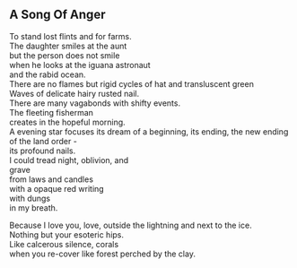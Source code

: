 A Song Of Anger
---------------
To stand lost flints and for farms.  
The daughter smiles at the aunt  
but the person does not smile  
when he looks at the iguana astronaut  
and the rabid ocean.  
There are no flames but rigid cycles of hat and transluscent green  
Waves of delicate hairy rusted nail.  
There are many vagabonds with shifty events.  
The fleeting fisherman  
creates in the hopeful morning.  
A evening star focuses its dream of a beginning, its ending, the new ending of the land order -  
its profound nails.  
I could tread night, oblivion, and  
grave  
from laws and candles  
with a opaque red writing  
with dungs  
in my breath.  
  
Because I love you, love, outside the lightning and next to the ice.  
Nothing but your esoteric hips.  
Like calcerous silence, corals  
when you re-cover like forest perched by the clay.  
